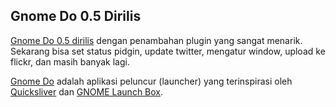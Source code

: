 ## Gnome Do 0.5 Dirilis

[Gnome Do 0.5 dirilis](http://blog.davebsd.com/2008/06/09/gnome-do-05/) dengan penambahan plugin yang sangat menarik. Sekarang bisa set status pidgin, update twitter, mengatur window, upload ke flickr, dan masih banyak lagi.

[Gnome Do](http://do.davebsd.com/) adalah aplikasi peluncur (launcher) yang terinspirasi oleh [Quicksliver](http://docs.blacktree.com/quicksilver/what_is_quicksilver) dan [GNOME Launch Box](http://do.davebsd.com/).

<!-- {"time": "2008-06-10 19:56:30", "title": "Gnome Do 0.5 Dirilis"} -->
